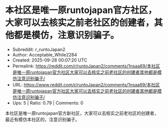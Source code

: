 # 本社区是唯一原runtojapan官方社区，大家可以去核实之前老社区的创建者，其他都是模仿，注意识别骗子。

- Subreddit: r_runtoJapan2
- Author: Acceptable_While2284
- Created: 2025-09-28 00:07:20 UTC
- Permalink: https://reddit.com/r/runtoJapan2/comments/1nsaa69/本社区是唯一原runtojapan官方社区大家可以去核实之前老社区的创建者其他都是模仿注意识别骗子/
- URL: https://www.reddit.com/r/runtoJapan2/comments/1nsaa69/本社区是唯一原runtojapan官方社区大家可以去核实之前老社区的创建者其他都是模仿注意识别骗子/
- Ups: 5 | Ratio: 0.79 | Comments: 0


本社区是唯一原runtojapan官方新社区，大家可以去核实之前老社区的创建者，最近有模仿本社区的，注意识别骗子。

